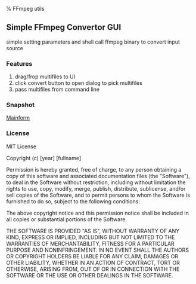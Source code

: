% FFmpeg utils

## Simple FFmpeg Convertor GUI

simple setting parameters and shell call ffmpeg binary to convert input source

### Features

1. drag/frop multifiles to UI
2. click convert button to open dialog to pick multifiles
3. pass multifiles from command line

### Snapshot

[Mainform](/netcharm/ffmpeg_utils/raw/master/FFMpegConvertGUI/snapshots/mainform.png)

### License

MIT License

Copyright (c) [year] [fullname]

Permission is hereby granted, free of charge, to any person obtaining a copy
of this software and associated documentation files (the "Software"), to deal
in the Software without restriction, including without limitation the rights
to use, copy, modify, merge, publish, distribute, sublicense, and/or sell
copies of the Software, and to permit persons to whom the Software is
furnished to do so, subject to the following conditions:

The above copyright notice and this permission notice shall be included in all
copies or substantial portions of the Software.

THE SOFTWARE IS PROVIDED "AS IS", WITHOUT WARRANTY OF ANY KIND, EXPRESS OR
IMPLIED, INCLUDING BUT NOT LIMITED TO THE WARRANTIES OF MERCHANTABILITY,
FITNESS FOR A PARTICULAR PURPOSE AND NONINFRINGEMENT. IN NO EVENT SHALL THE
AUTHORS OR COPYRIGHT HOLDERS BE LIABLE FOR ANY CLAIM, DAMAGES OR OTHER
LIABILITY, WHETHER IN AN ACTION OF CONTRACT, TORT OR OTHERWISE, ARISING FROM,
OUT OF OR IN CONNECTION WITH THE SOFTWARE OR THE USE OR OTHER DEALINGS IN THE
SOFTWARE.
